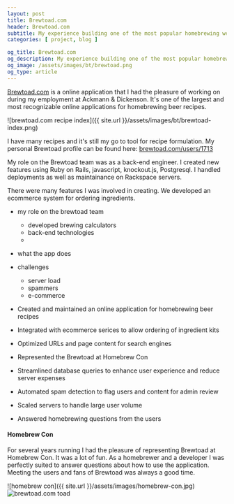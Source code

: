 ```yaml
---
layout: post
title: Brewtoad.com
header: Brewtoad.com
subtitle: My experience building one of the most popular homebrewing websites on the web
categories: [ project, blog ]

og_title: Brewtoad.com
og_description: My experience building one of the most popular homebrewing websites on the web.
og_image: /assets/images/bt/brewtoad.png
og_type: article
---
```


[Brewtoad.com](https://www.brewtoad.com/) is a online application that I had the
pleasure of working on during my employment at Ackmann & Dickenson.
It's one of the largest and most recognizable online applications for
homebrewing beer recipes.

![brewtoad.com recipe index]({{ site.url }}/assets/images/bt/brewtoad-index.png)

I have many recipes and it's still my go to tool for recipe formulation.
My personal Brewtoad profile can be found here:
[brewtoad.com/users/1713](https://www.brewtoad.com/users/1713)

My role on the Brewtoad team was as a back-end engineer. I created new features using Ruby on Rails, javascript, knockout.js, Postgresql. I handled deployments as well as maintainance on Rackspace servers.

There were many features I was involved in creating. We developed an ecommerce system for ordering ingredients.

* my role on the brewtoad team
  * developed brewing calculators
  * back-end technologies
  * 
* what the app does
* challenges
  * server load
  * spammers
  * e-commerce


* Created and maintained an online application for homebrewing beer recipes
* Integrated with ecommerce serices to allow ordering of ingredient kits
* Optimized URLs and page content for search engines
* Represented the Brewtoad at Homebrew Con
* Streamlined database queries to enhance user experience and reduce server expenses
* Automated spam detection to flag users and content for admin review
* Scaled servers to handle large user volume
* Answered homebrewing questions from the users

#### Homebrew Con

For several years running I had the pleasure of representing Brewtoad at Homebrew Con. It was a lot of fun. As a homebrewer and a developer I was perfectly suited to answer questions about how to use the application. Meeting the users and fans of Brewtoad was always a good time.

![homebrew con]({{ site.url }}/assets/images/homebrew-con.jpg)
<img 
  class="block-center" 
  src="{{ site.url }}/assets/images/bt/brewtoad.png"
  alt="brewtoad.com toad">
